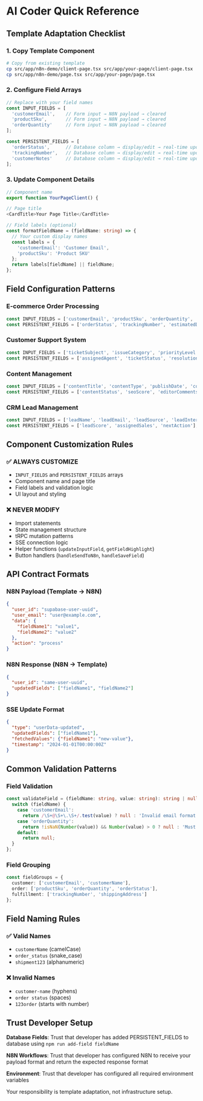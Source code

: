 # AI Coder Quick Reference

## Template Adaptation Checklist

### 1. Copy Template Component
```bash
# Copy from existing template
cp src/app/n8n-demo/client-page.tsx src/app/your-page/client-page.tsx
cp src/app/n8n-demo/page.tsx src/app/your-page/page.tsx
```

### 2. Configure Field Arrays
```typescript
// Replace with your field names
const INPUT_FIELDS = [
  'customerEmail',    // Form input → N8N payload → cleared
  'productSku',       // Form input → N8N payload → cleared  
  'orderQuantity'     // Form input → N8N payload → cleared
];

const PERSISTENT_FIELDS = [
  'orderStatus',      // Database column → display/edit → real-time updates
  'trackingNumber',   // Database column → display/edit → real-time updates
  'customerNotes'     // Database column → display/edit → real-time updates
];
```

### 3. Update Component Details
```typescript
// Component name
export function YourPageClient() {

// Page title
<CardTitle>Your Page Title</CardTitle>

// Field labels (optional)
const formatFieldName = (fieldName: string) => {
  // Your custom display names
  const labels = {
    'customerEmail': 'Customer Email',
    'productSku': 'Product SKU'
  };
  return labels[fieldName] || fieldName;
};
```

## Field Configuration Patterns

### E-commerce Order Processing
```typescript
const INPUT_FIELDS = ['customerEmail', 'productSku', 'orderQuantity', 'shippingAddress'];
const PERSISTENT_FIELDS = ['orderStatus', 'trackingNumber', 'estimatedDelivery'];
```

### Customer Support System
```typescript
const INPUT_FIELDS = ['ticketSubject', 'issueCategory', 'priorityLevel', 'customerMessage'];
const PERSISTENT_FIELDS = ['assignedAgent', 'ticketStatus', 'resolutionNotes'];
```

### Content Management
```typescript
const INPUT_FIELDS = ['contentTitle', 'contentType', 'publishDate', 'contentBody'];
const PERSISTENT_FIELDS = ['contentStatus', 'seoScore', 'editorComments'];
```

### CRM Lead Management
```typescript
const INPUT_FIELDS = ['leadName', 'leadEmail', 'leadSource', 'leadInterest'];
const PERSISTENT_FIELDS = ['leadScore', 'assignedSales', 'nextAction'];
```

## Component Customization Rules

### ✅ ALWAYS CUSTOMIZE
- `INPUT_FIELDS` and `PERSISTENT_FIELDS` arrays
- Component name and page title
- Field labels and validation logic
- UI layout and styling

### ❌ NEVER MODIFY
- Import statements
- State management structure
- tRPC mutation patterns
- SSE connection logic
- Helper functions (`updateInputField`, `getFieldHighlight`)
- Button handlers (`handleSendToN8n`, `handleSaveField`)

## API Contract Formats

### N8N Payload (Template → N8N)
```json
{
  "user_id": "supabase-user-uuid",
  "user_email": "user@example.com",
  "data": {
    "fieldName1": "value1",
    "fieldName2": "value2"
  },
  "action": "process"
}
```

### N8N Response (N8N → Template)
```json
{
  "user_id": "same-user-uuid",
  "updatedFields": ["fieldName1", "fieldName2"]
}
```

### SSE Update Format
```json
{
  "type": "userData-updated",
  "updatedFields": ["fieldName1"],
  "fetchedValues": {"fieldName1": "new-value"},
  "timestamp": "2024-01-01T00:00:00Z"
}
```

## Common Validation Patterns

### Field Validation
```typescript
const validateField = (fieldName: string, value: string): string | null => {
  switch (fieldName) {
    case 'customerEmail':
      return /\S+@\S+\.\S+/.test(value) ? null : 'Invalid email format';
    case 'orderQuantity':
      return !isNaN(Number(value)) && Number(value) > 0 ? null : 'Must be positive number';
    default:
      return null;
  }
};
```

### Field Grouping
```typescript
const fieldGroups = {
  customer: ['customerEmail', 'customerName'],
  order: ['productSku', 'orderQuantity', 'orderStatus'],
  fulfillment: ['trackingNumber', 'shippingAddress']
};
```

## Field Naming Rules

### ✅ Valid Names
- `customerName` (camelCase)
- `order_status` (snake_case)
- `shipment123` (alphanumeric)

### ❌ Invalid Names
- `customer-name` (hyphens)
- `order status` (spaces)
- `123order` (starts with number)

## Trust Developer Setup

**Database Fields**: Trust that developer has added PERSISTENT_FIELDS to database using `npm run add-field fieldName`

**N8N Workflows**: Trust that developer has configured N8N to receive your payload format and return the expected response format

**Environment**: Trust that developer has configured all required environment variables

Your responsibility is template adaptation, not infrastructure setup. 
